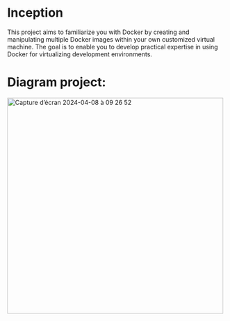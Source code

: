 # Inception
This project aims to familiarize you with Docker by creating and manipulating multiple Docker images within your own customized virtual machine. The goal is to enable you to develop practical expertise in using Docker for virtualizing development environments.

# Diagram project:
<img width="497" alt="Capture d’écran 2024-04-08 à 09 26 52" src="https://github.com/Arcadiastyx/Inception/assets/72890174/6d11a1da-aa2f-47b9-940d-530d322ea484">
